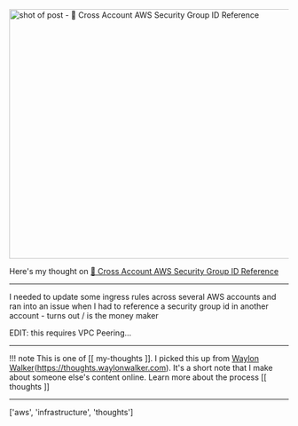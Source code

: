 
<a href="https://stackoverflow.com/questions/12465978/can-aws-security-groups-on-one-aws-account-reference-security-groups-in-another">
    <img
        src="https://shots.wayl.one/shot/?url=https://stackoverflow.com/questions/12465978/can-aws-security-groups-on-one-aws-account-reference-security-groups-in-another&height=450&width=800&scaled_width=800&scaled_height=450&selectors=""
        alt="shot of post - 💭 Cross Account AWS Security Group ID Reference"
        height=450
        width=800
    >
</a>

Here's my thought on <a href="https://stackoverflow.com/questions/12465978/can-aws-security-groups-on-one-aws-account-reference-security-groups-in-another">💭 Cross Account AWS Security Group ID Reference</a>

---

I needed to update some ingress rules across several AWS accounts and ran into an issue when I had to reference a security group id in another account - turns out <accountid>/<securitygroupid> is the money maker

EDIT: this requires VPC Peering...

---

!!! note
     This is one of [[ my-thoughts ]]. I picked this up from [Waylon Walker](https://waylonwalker.com)(https://thoughts.waylonwalker.com). It's a short note that I make about someone else's
     content online.  Learn more about the process [[ thoughts ]]


---

['aws', 'infrastructure', 'thoughts']
        